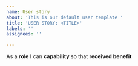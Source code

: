 ```yaml
---
name: User story
about: 'This is our default user template '
title: 'USER STORY: <TITLE>'
labels: ''
assignees: ''

---
```


As a **role** I can **capability** so that **received benefit**
